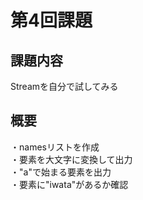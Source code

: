# 第4回課題
## 課題内容  
Streamを自分で試してみる  
## 概要  
・namesリストを作成  
・要素を大文字に変換して出力  
・"a"で始まる要素を出力  
・要素に"iwata"があるか確認
